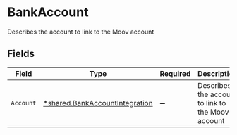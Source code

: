 # BankAccount

Describes the account to link to the Moov account


## Fields

| Field                                                                           | Type                                                                            | Required                                                                        | Description                                                                     |
| ------------------------------------------------------------------------------- | ------------------------------------------------------------------------------- | ------------------------------------------------------------------------------- | ------------------------------------------------------------------------------- |
| `Account`                                                                       | [*shared.BankAccountIntegration](../../models/shared/bankaccountintegration.md) | :heavy_minus_sign:                                                              | Describes the account to link to the Moov account                               |